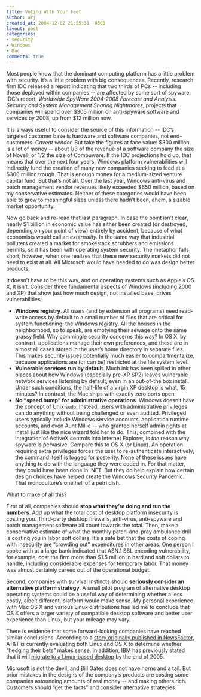 ```yaml
---
title: Voting With Your Feet
author: arj
created_at: 2004-12-02 21:55:31 -0500
layout: post
categories: 
- security
- Windows
- Mac
comments: true
---
```

Most people know that the dominant computing platform has a little problem with security. It&rsquo;s a little problem with big consequences. Recently, research firm IDC released a report indicating that two thirds of PCs -- including those deployed within companies -- are affected by some sort of spyware. IDC&rsquo;s report, _Worldwide SpyWare 2004-2008 Forecast and Analysis: Security and System Management Sharing Nightmares_, projects that companies will spend over $305 million on anti-spyware software and services by 2008, up from $12 million now.

It is always useful to consider the source of this information -- IDC&rsquo;s targeted customer base is hardware and software companies, not end-customers. _Caveat vendor._ But take the figures at face value: $300 million is a lot of money -- about 1/3 of the revenue of a software company the size of Novell, or 1/2 the size of Compuware. If the IDC projections hold up, that means that over the next four years, Windows platform vulnerabilities will indirectly fund the creation of many new companies seeking to feed at a $300 million trough. That is enough money for a medium-sized venture capital fund. But that&rsquo;s not all. Over the last year, Windows anti-virus and patch management vendor revenues likely exceeded $650 million, based on my conservative estimates. Neither of these categories would have been able to grow to meaningful sizes unless there hadn&rsquo;t been, ahem, a sizable market opportunity.

Now go back and re-read that last paragraph. In case the point isn&rsquo;t clear, nearly $1 billion in economic value has either been created (or destroyed, depending on your point of view) entirely by accident, because of what economists would call an _externality._ In the same way that industrial polluters created a market for smokestack scrubbers and emissions permits, so it has been with operating system security. The metaphor falls short, however, when one realizes that these new security markets did not need to exist at all. All Microsoft would have needed to do was design better products.

It doesn&rsquo;t have to be this way, and on operating systems such as Apple&rsquo;s OS X, it isn&rsquo;t. Consider three fundamental aspects of Windows (including 2000 and XP) that show just how much design, not installed base, drives vulnerabilities:

* __Windows registry__. All users (and by extension all programs) need read-write access by default to a small number of files that are critical for system functioning: the Windows registry. All the houses in the neighborhood, so to speak, are emptying their sewage onto the same grassy field. Why commingle security concerns this way? In OS X, by contrast, applications manage their own preferences, and these are in almost all cases stored in the user&rsquo;s home directory in separate files. This makes security issues potentially much easier to compartmentalize, because applications are (or can be) restricted at the file system level.
* __Vulnerable services run by default__. Much ink has been spilled in other places about how Windows (especially pre-XP SP2) leaves vulnerable network services listening by default, even in an out-of-the box install. Under such conditions, the half-life of a virgin XP desktop is what, 15 minutes? In contrast, the Mac ships with exactly zero ports open.
* __No &ldquo;speed bump&rdquo; for administrative operations__. Windows doesn&rsquo;t have the concept of Unix `sudo`. Instead, users with administrative privileges can do anything without being challenged or even audited. Privileged users typically include Windows service accounts, application runtime accounts, and even Aunt Millie -- who granted herself admin rights at install just like the nice wizard told her to do. This, combined with the integration of ActiveX controls into Internet Explorer, is _the_ reason why spyware is pervasive. Compare this to OS X (or Linux). An operation requiring extra privileges forces the user to re-authenticate interactively; the command itself is logged for posterity.
None of these issues have anything to do with the language they were coded in. For that matter, they could have been done in .NET. But they do help explain how certain design choices have helped create the Windows Security Pandemic. That monoculture&rsquo;s one hell of a petri dish.

What to make of all this?

First of all, companies should __stop what they&rsquo;re doing and run the numbers__. Add up what the total cost of desktop platform insecurity is costing you. Third-party desktop firewalls, anti-virus, anti-spyware and patch management software all count towards the total. Then, make a conservative estimate of what the monthly patch-and-pray ambulance drill is costing you in labor soft dollars. It&rsquo;s a safe bet that the costs of coping with insecurity are &ldquo;crowding out&rdquo; expenditures in other areas. One person I spoke with at a large bank indicated that ASN.1 SSL encoding vulnerability, for example, cost the firm more than $1.5 million in hard and soft dollars to handle, including considerable expenses for temporary labor. That money was almost certainly carved out of the operational budget.

Second, companies with survival instincts should __seriously consider an alternative platform strategy__. A small pilot program of alternative desktop operating systems could be a useful way of determining whether a less costly, albeit different, platform would make sense. My personal experience with Mac OS X and various Linux distributions has led me to conclude that OS X offers a larger variety of compatible desktop software and better user experience than Linux, but your mileage may vary. 

There is evidence that some forward-looking companies have reached similar conclusions. According to a [story originally published in NewsFactor](http://enterprise-linux-it.newsfactor.com/story.xhtml?story_title=AT-T-Considering-Mac-OS-X--Linux&story_id=27406), AT&T is currently evaluating both Linux and OS X to determine whether &ldquo;hedging their bets&rdquo; makes sense. In addition, IBM has previously stated that it will [migrate to a Linux-based desktop](http://www.theinquirer.net/?article=13485) by the end of 2005.

Microsoft is not the devil, and Bill Gates does not have horns and a tail. But prior mistakes in the designs of the company&rsquo;s products are costing some companies astounding amounts of real money -- and making others rich. Customers should &ldquo;get the facts&rdquo; and consider alternative strategies.
